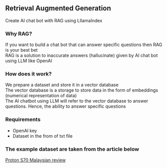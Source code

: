 <!DOCTYPE html>
<html>
<body>
    <h2>Retrieval Augmented Generation</h2>
    <p>Create AI chat bot with RAG using LllamaIndex</p>

<div>
    <h3>Why RAG?</h3>
    <p>If you want to build a chat bot that can answer specific questions then RAG is your best bet<br>
        RAG is a solution to inaccurate answers (hallucinate) given by AI chat bot using LLM like OpenAI
    </p>
</div>

<div>
    <h3>How does it work?</h3>
    <p>We prepare a dataset and store it in a vector database<br>
        The vector database is a storage to store data in the form of embeddings (numerical representation of data)<br>
        The AI chatbot using LLM will refer to the vector database to answer questions. Hence, the ability to answer specific questions
    </p>
</div>

<div>
    <h3>Requirements</h3>
    <ul>
        <li>OpenAI key</li>
        <li>Dataset in the from of txt file</li>
    </ul>
</div>
<div>
    <h3>The example dataset are taken from the article below</h3>
    <a href="https://paultan.org/2024/02/07/proton-s70-malaysian-first-impressions-review/">Proton S70 Malaysian review</a>
</div>
    
</body>
</html>
